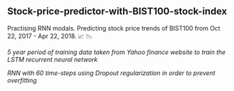 ## Stock-price-predictor-with-BIST100-stock-index
Practising RNN modals. Predicting stock price trends of BIST100 from Oct 22, 2017 - Apr 22, 2018. :chart_with_upwards_trend: :chart_with_downwards_trend:

*5 year period of training data taken from Yahoo finance website to train the LSTM recurrent neural network*

*RNN with 60 time-steps using Dropout regularization in order to prevent overfitting*
